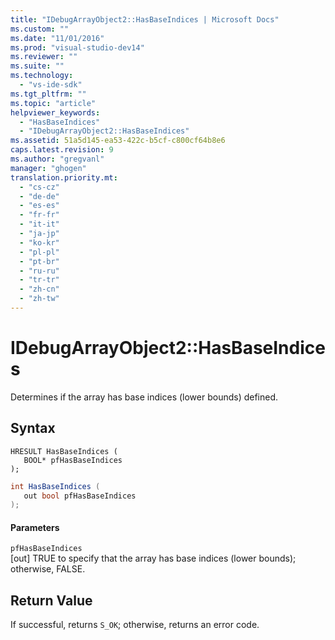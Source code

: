 ```yaml
---
title: "IDebugArrayObject2::HasBaseIndices | Microsoft Docs"
ms.custom: ""
ms.date: "11/01/2016"
ms.prod: "visual-studio-dev14"
ms.reviewer: ""
ms.suite: ""
ms.technology: 
  - "vs-ide-sdk"
ms.tgt_pltfrm: ""
ms.topic: "article"
helpviewer_keywords: 
  - "HasBaseIndices"
  - "IDebugArrayObject2::HasBaseIndices"
ms.assetid: 51a5d145-ea53-422c-b5cf-c800cf64b8e6
caps.latest.revision: 9
ms.author: "gregvanl"
manager: "ghogen"
translation.priority.mt: 
  - "cs-cz"
  - "de-de"
  - "es-es"
  - "fr-fr"
  - "it-it"
  - "ja-jp"
  - "ko-kr"
  - "pl-pl"
  - "pt-br"
  - "ru-ru"
  - "tr-tr"
  - "zh-cn"
  - "zh-tw"
---
```

# IDebugArrayObject2::HasBaseIndices
Determines if the array has base indices (lower bounds) defined.  
  
## Syntax  
  
```cpp#  
HRESULT HasBaseIndices (  
   BOOL* pfHasBaseIndices  
);  
```  
  
```c#  
int HasBaseIndices (  
   out bool pfHasBaseIndices  
);  
```  
  
#### Parameters  
 `pfHasBaseIndices`  
 [out] TRUE to specify that the array has base indices (lower bounds); otherwise, FALSE.  
  
## Return Value  
 If successful, returns `S_OK`; otherwise, returns an error code.